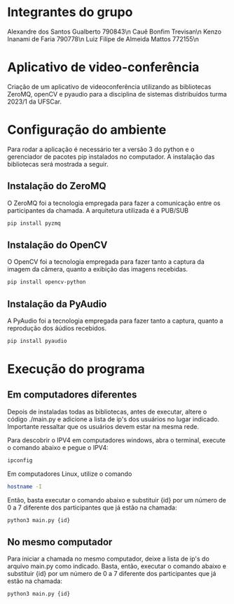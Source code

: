 # Integrantes do grupo
Alexandre dos Santos Gualberto 790843\n
Cauê Bonfim Trevisan\n
Kenzo Inanami de Faria 790778\n
Luiz Filipe de Almeida Mattos 772155\n



# Aplicativo de video-conferência
Criação de um aplicativo de videoconferência utilizando as bibliotecas ZeroMQ, openCV e pyaudio para a disciplina de sistemas distribuídos turma 2023/1 da UFSCar.

# Configuração do ambiente
Para rodar a aplicação é necessário ter a versão 3 do python e o gerenciador de pacotes pip instalados no computador. A instalação das bibliotecas será mostrada a seguir.

## Instalação do ZeroMQ
  O ZeroMQ foi a tecnologia empregada para fazer a comunicação entre os participantes da chamada. A arquitetura utilizada é a PUB/SUB
```bash
pip install pyzmq
```
## Instalação do OpenCV
  O OpenCV foi a tecnologia empregada para fazer tanto a captura da imagem da câmera, quanto a exibição das imagens recebidas.
```bash
pip install opencv-python
```


## Instalação da PyAudio
  A PyAudio foi a tecnologia empregada para fazer tanto a captura, quanto a reprodução dos áúdios recebidos.
```bash
pip install pyaudio
```
# Execução do programa
## Em computadores diferentes
  Depois de instaladas todas as bibliotecas, antes de executar, altere o código ./main.py e adicione a lista de ip's dos usuários no lugar indicado. Importante ressaltar que os usuários devem estar na mesma rede.

  Para descobrir o IPV4 em computadores windows, abra o terminal, execute o comando abaixo e pegue o IPV4:
  ```bash
ipconfig
  ```
  Em computadores Linux, utilize o comando
  ```bash
  hostname -I
  ```
  Então, basta executar o comando abaixo e substituir {id} por um número de 0 a 7 diferente dos participantes que já estão na chamada:
  ```bash
  python3 main.py {id}
  ```
## No mesmo computador
  Para iniciar a chamada no mesmo computador, deixe a lista de ip's do arquivo main.py como indicado.
  Basta, então, executar o comando abaixo e substituir {id} por um número de 0 a 7 diferente dos participantes que já estão na chamada:
  ```bash
  python3 main.py {id}
  ```
